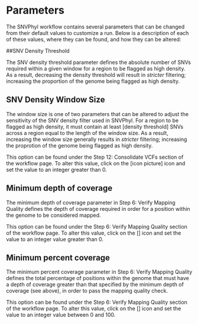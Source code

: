 # Parameters

The SNVPhyl workflow contains several parameters that can be changed from their default values to customize a run. Below is a description of each of these values, where they can be found, and how they can be altered:

##SNV Density Threshold 

The SNV density threshold parameter defines the absolute number of SNVs required within a given window for a region to be flagged as high density.  As a result, decreasing the density threshold will result in *stricter* filtering; increasing the proportion of the genome being flagged as high density. 

## SNV Density Window Size

The window size is one of two parameters that can be altered to adjust the sensitivity of the SNV density filter used in SNVPhyl.  For a region to be flagged as high density, it must contain at least [density threshold] SNVs across a region equal to the length of the window size.  As a result, increasing the window size generally results in *stricter* filtering; increasing the proprotion of the genome being flagged as high density.

This option can be found under the Step 12: Consolidate VCFs section of the workflow page. To alter this value, click on the [icon picture] icon and set the value to an integer greater than 0.  

## Minimum depth of coverage

The minimum depth of coverage parameter in Step 6: Verify Mapping Quality defines the depth of coverage required in order for a position within the genome to be considered mapped. 

This option can be found under the Step 6: Verify Mapping Quality section of the workflow page.  To alter this value, click on the [] icon and set the value to an integer value greater than 0.    

## Minimum percent coverage

The minimum percent coverage parameter in Step 6: Verify Mapping Quality defines the total percentage of positions within the genome that must have a depth of coverage greater than that specified by the minimum depth of coverage (see above), in order to pass the mapping quality check.    

This option can be found under the Step 6: Verify Mapping Quality section of the workflow page.  To alter this value, click on the [] icon and set the value to an integer value between 0 and 100.

 
